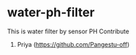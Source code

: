 # water-ph-filter
This is water filter by sensor PH
Contribute
1. Priya (https://github.com/Pangestu-off)
